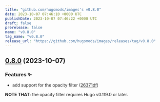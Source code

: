 ```yaml
---
title: "github.com/hugomods/images's v0.8.0"
date: 2023-10-07 07:46:10 +0000 UTC
publishDate: 2023-10-07 07:46:22 +0000 UTC
draft: false
prerelease: false
name: "v0.8.0"
tag_name: "v0.8.0"
release_url: "https://github.com/hugomods/images/releases/tag/v0.8.0"
---
```


## [0.8.0](https://github.com/hugomods/images/compare/v0.7.0...v0.8.0) (2023-10-07)


### Features ✨

* add support for the opacity filter ([26371df](https://github.com/hugomods/images/commit/26371dfb3383c6e74505fb43121fa1d5cf6cf946))

__NOTE THAT__: the opacity filter requires Hugo v0.119.0 or later.
